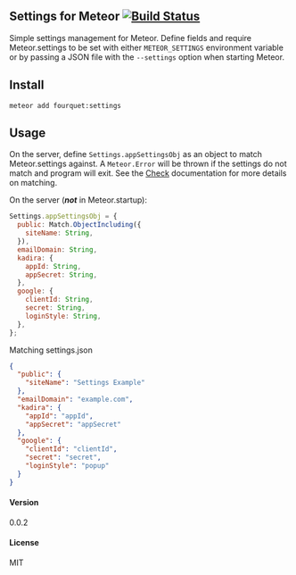 ## Settings for Meteor [![Build Status](https://travis-ci.org/fourquet/meteor-package-settings.svg?branch=master)](https://travis-ci.org/fourquet/meteor-package-settings)

Simple settings management for Meteor. Define fields and require Meteor.settings to be set with either `METEOR_SETTINGS` environment variable or by passing a JSON file with the `--settings` option when starting Meteor.

## Install

    meteor add fourquet:settings

## Usage

On the server, define `Settings.appSettingsObj` as an object to match Meteor.settings against. A `Meteor.Error` will be thrown if the settings do not match and program will exit. See the [Check](http://docs.meteor.com/#/full/check) documentation for more details on matching.

On the server (***not*** in Meteor.startup):

```js
Settings.appSettingsObj = {
  public: Match.ObjectIncluding({
    siteName: String,
  }),
  emailDomain: String,
  kadira: {
    appId: String,
    appSecret: String,
  },
  google: {
    clientId: String,
    secret: String,
    loginStyle: String,
  },
};
```
Matching settings.json
```json
{
  "public": {
    "siteName": "Settings Example"
  },
  "emailDomain": "example.com",
  "kadira": {
    "appId": "appId",
    "appSecret": "appSecret"
  },
  "google": {
    "clientId": "clientId",
    "secret": "secret",
    "loginStyle": "popup"
  }
}
```

#### Version
0.0.2

#### License
MIT
